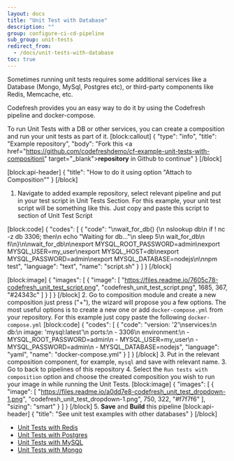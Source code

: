 ```yaml
---
layout: docs
title: "Unit Test with Database"
description: ""
group: configure-ci-cd-pipeline
sub_group: unit-tests
redirect_from:
  - /docs/unit-tests-with-database
toc: true
---
```

Sometimes running unit tests requires some additional services like a Database (Mongo, MySql, Postgres etc), or third-party components like Redis, Memcache, etc.

Codefresh provides you an easy way to do it by using the Codefresh pipeline and docker-compose.

To run Unit Tests with a DB or other services, you can create a composition and run your unit tests as part of it. 
[block:callout]
{
  "type": "info",
  "title": "Example repository",
  "body": "Fork this <a href=\"https://github.com/codefreshdemo/cf-example-unit-tests-with-composition\" target=\"_blank\">__repository__</a> in Github to continue"
}
[/block]

[block:api-header]
{
  "title": "How to do it using option \"Attach to Composition\""
}
[/block]
1. Navigate to added example repository, select relevant pipeline and put in your test script in Unit Tests Section. For this example, your unit test script will be something like this. Just copy and paste this script to section of Unit Test Script
 
[block:code]
{
  "codes": [
    {
      "code": "\nwait_for_db() {\n  nslookup db\n  if ! nc -z db 3306; then\n    echo \"Waiting for db...\"\n    sleep 5\n    wait_for_db\n  fi\n}\n\nwait_for_db\n\nexport MYSQL_ROOT_PASSWORD=admin\nexport MYSQL_USER=my_user\nexport MYSQL_HOST=db\nexport MYSQL_PASSWORD=admin\nexport MYSQL_DATABASE=nodejs\n\nnpm test",
      "language": "text",
      "name": "script.sh"
    }
  ]
}
[/block]

[block:image]
{
  "images": [
    {
      "image": [
        "https://files.readme.io/7605c78-codefresh_unit_test_script.png",
        "codefresh_unit_test_script.png",
        1685,
        367,
        "#24343c"
      ]
    }
  ]
}
[/block]
2. Go to composition module and create a new composition just press ("+"), the wizard will propose you a few options. The most useful options is to create a new one or add `docker-compose.yml` from your repository. For this example just copy paste the following `docker-compose.yml`
[block:code]
{
  "codes": [
    {
      "code": "version: '2'\nservices:\n  db:\n    image: 'mysql:latest'\n    ports:\n      - 3306\n    environment:\n      - MYSQL_ROOT_PASSWORD=admin\n      - MYSQL_USER=my_user\n      - MYSQL_PASSWORD=admin\n      - MYSQL_DATABASE=nodejs",
      "language": "yaml",
      "name": "docker-compose.yml"
    }
  ]
}
[/block]
3. Put in the relevant composition component, for example, `mysql` and save with relevant name.
3. Go to back to pipelines of this repository
4. Select the `Run tests with composition` option and choose the created composition you wish to run your image in while running the Unit Tests.
[block:image]
{
  "images": [
    {
      "image": [
        "https://files.readme.io/a0dd7e8-codefresh_unit_test_dropdown-1.png",
        "codefresh_unit_test_dropdown-1.png",
        750,
        322,
        "#f7f7f6"
      ],
      "sizing": "smart"
    }
  ]
}
[/block]
5. __Save__ and __Build__ this pipeline
[block:api-header]
{
  "title": "See unit test examples with other databases"
}
[/block]
- [Unit Tests with Redis](doc:python-redis) 
- [Unit Tests with Postgres](doc:unit-tests-with-postgres) 
- [Unit Tests with MySQL](doc:nodejsmysql) 
- [Unit Tests with Mongo](doc:nodejsmongo)
